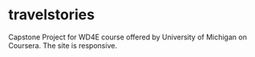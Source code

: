 # travelstories
Capstone Project for WD4E course offered by University of Michigan on Coursera. The site is responsive.
